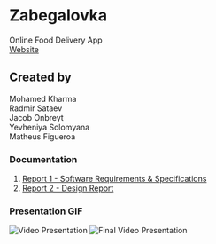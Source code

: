 # Zabegalovka
Online Food Delivery App<br />
[Website](https://liberating-placid-ton.glitch.me)
## Created by
Mohamed Kharma<br />
Radmir Sataev<br />
Jacob Onbreyt<br />
Yevheniya Solomyana<br />
Matheus Figueroa
### Documentation
1.	[Report 1 - Software Requirements & Specifications](Reports/report1.pdf)
2.	[Report 2 - Design Report](Reports/report2.pdf)
### Presentation GIF
<img src='presentation.gif' title='Presentation' width='' alt='Video Presentation' />
<img src='presentation_final.gif' title='Presentation' width='' alt='Final Video Presentation' />

